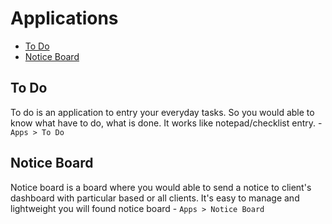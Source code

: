 # Applications

- [To Do](to-do)
- [Notice Board](notice-board)


## To Do

To do is an application to entry your everyday tasks. So you would able to know what have to do, what is done. It works like notepad/checklist entry. - `Apps > To Do`


## Notice Board

Notice board is a board where you would able to send a notice to client's dashboard with particular based or all clients. It's easy to manage and lightweight you will found notice board - `Apps > Notice Board`

